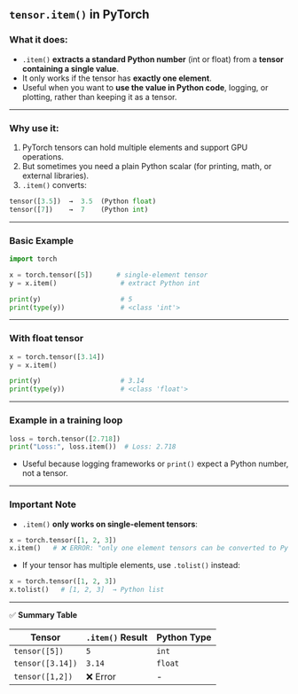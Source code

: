 

## **`tensor.item()` in PyTorch**

### **What it does:**

* `.item()` **extracts a standard Python number** (int or float) from a **tensor containing a single value**.
* It only works if the tensor has **exactly one element**.
* Useful when you want to **use the value in Python code**, logging, or plotting, rather than keeping it as a tensor.

---

### **Why use it:**

1. PyTorch tensors can hold multiple elements and support GPU operations.
2. But sometimes you need a plain Python scalar (for printing, math, or external libraries).
3. `.item()` converts:

```python
tensor([3.5])  →  3.5  (Python float)
tensor([7])    →  7    (Python int)
```

---

### **Basic Example**

```python
import torch

x = torch.tensor([5])      # single-element tensor
y = x.item()                # extract Python int

print(y)                    # 5
print(type(y))              # <class 'int'>
```

---

### **With float tensor**

```python
x = torch.tensor([3.14])
y = x.item()

print(y)                    # 3.14
print(type(y))              # <class 'float'>
```

---

### **Example in a training loop**

```python
loss = torch.tensor([2.718])
print("Loss:", loss.item())  # Loss: 2.718
```

* Useful because logging frameworks or `print()` expect a Python number, not a tensor.

---

### **Important Note**

* `.item()` **only works on single-element tensors**:

```python
x = torch.tensor([1, 2, 3])
x.item()   # ❌ ERROR: "only one element tensors can be converted to Python scalars"
```

* If your tensor has multiple elements, use `.tolist()` instead:

```python
x = torch.tensor([1, 2, 3])
x.tolist()   # [1, 2, 3]  → Python list
```

---

✅ **Summary Table**

| Tensor           | `.item()` Result | Python Type |
| ---------------- | ---------------- | ----------- |
| `tensor([5])`    | `5`              | `int`       |
| `tensor([3.14])` | `3.14`           | `float`     |
| `tensor([1,2])`  | ❌ Error          | -           |

